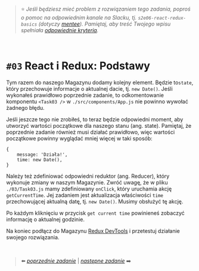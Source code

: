 > :star: *Jeśli będziesz mieć problem z rozwiązaniem tego zadania, poproś o pomoc na odpowiednim kanale na Slacku, tj. `s2e06-react-redux-basics` (dotyczy [mentee](https://devmentor.pl/mentoring-javascript/)). Pamiętaj, aby treść Twojego wpisu spełniała [odpowiednie kryteria](https://devmentor.pl/jak-prosic-o-pomoc/).*

&nbsp;

# `#03` React i Redux: Podstawy

Tym razem do naszego Magazynu dodamy kolejny element. Będzie to`state`, który przechowuje informacje o aktualnej dacie, tj. `new Date()`. Jeśli wykonałeś prawidłowo poprzednie zadanie, to odkomentowanie komponentu `<Task03 />` w `./src/components/App.js` nie powinno wywołać żadnego błędu. 

Jeśli jeszcze tego nie zrobiłeś, to teraz będzie odpowiedni moment, aby utworzyć wartości początkowe dla naszego stanu (ang. state). Pamiętaj, że poprzednie zadanie również musi działać prawidłowo, więc wartości początkowe powinny wyglądać mniej więcej w taki sposób:
```
{
    message: 'Działa!',
    time: new Date(),
}
```

Należy też zdefiniować odpowiedni reduktor (ang. Reducer), który wykonuje zmiany w naszym Magazynie. Zwróć uwagę, że w pliku `./03/Task03.js` mamy zdefiniowany `onClick`, który uruchamia akcję `getCurrentTime`. Jej zadaniem jest aktualizacja właściwości `time` przechowującej aktualną datę, tj. `new Date()`. Musimy obsłużyć tę akcję.

Po każdym kliknięciu w przycisk `get current time` powinieneś zobaczyć informację o aktualnej godzinie.

Na koniec podłącz do Magazynu [Redux DevTools](https://github.com/zalmoxisus/redux-devtools-extension) i przetestuj działanie swojego rozwiązania.

&nbsp;

> :arrow_left: [*poprzednie zadanie*](./../02) | [*następne zadanie*](./../04) :arrow_right:
